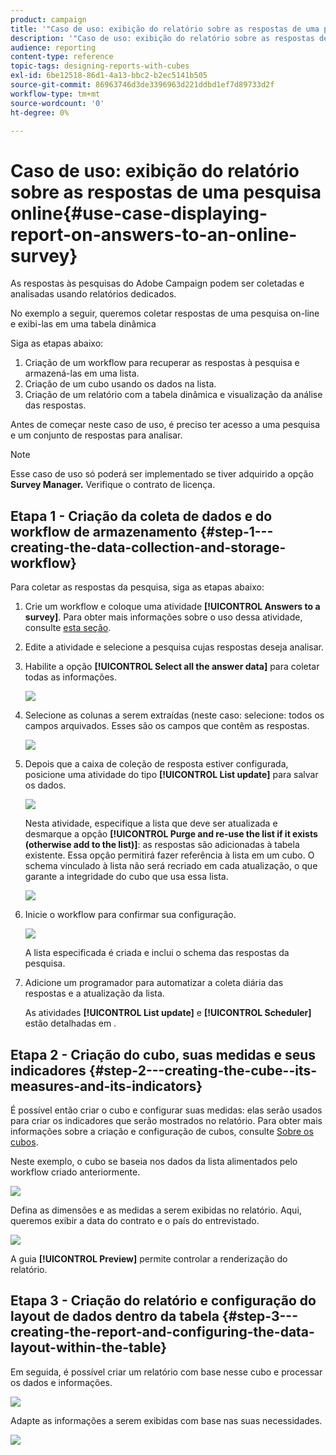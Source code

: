 ```yaml
---
product: campaign
title: '"Caso de uso: exibição do relatório sobre as respostas de uma pesquisa on-line"'
description: '"Caso de uso: exibição do relatório sobre as respostas de uma pesquisa on-line"'
audience: reporting
content-type: reference
topic-tags: designing-reports-with-cubes
exl-id: 6be12518-86d1-4a13-bbc2-b2ec5141b505
source-git-commit: 86963746d3de3396963d221ddbd1ef7d89733d2f
workflow-type: tm+mt
source-wordcount: '0'
ht-degree: 0%

---
```


# Caso de uso: exibição do relatório sobre as respostas de uma pesquisa online{#use-case-displaying-report-on-answers-to-an-online-survey}

As respostas às pesquisas do Adobe Campaign podem ser coletadas e analisadas usando relatórios dedicados.

No exemplo a seguir, queremos coletar respostas de uma pesquisa on-line e exibi-las em uma tabela dinâmica

Siga as etapas abaixo:

1. Criação de um workflow para recuperar as respostas à pesquisa e armazená-las em uma lista.
1. Criação de um cubo usando os dados na lista.
1. Criação de um relatório com a tabela dinâmica e visualização da análise das respostas.

Antes de começar neste caso de uso, é preciso ter acesso a uma pesquisa e um conjunto de respostas para analisar.

>[!NOTE]
>
>Esse caso de uso só poderá ser implementado se tiver adquirido a opção **Survey Manager.** Verifique o contrato de licença.

## Etapa 1 - Criação da coleta de dados e do workflow de armazenamento {#step-1---creating-the-data-collection-and-storage-workflow}

Para coletar as respostas da pesquisa, siga as etapas abaixo:

1. Crie um workflow e coloque uma atividade **[!UICONTROL Answers to a survey]**. Para obter mais informações sobre o uso dessa atividade, consulte [esta seção](../../surveys/using/publish--track-and-use-collected-data.md#using-the-collected-data).
1. Edite a atividade e selecione a pesquisa cujas respostas deseja analisar.
1. Habilite a opção **[!UICONTROL Select all the answer data]** para coletar todas as informações.

   ![](assets/reporting_usecase_1_01.png)

1. Selecione as colunas a serem extraídas (neste caso: selecione: todos os campos arquivados. Esses são os campos que contêm as respostas.

   ![](assets/reporting_usecase_1_02.png)

1. Depois que a caixa de coleção de resposta estiver configurada, posicione uma atividade do tipo **[!UICONTROL List update]** para salvar os dados.

   ![](assets/reporting_usecase_1_04.png)

   Nesta atividade, especifique a lista que deve ser atualizada e desmarque a opção **[!UICONTROL Purge and re-use the list if it exists (otherwise add to the list)]**: as respostas são adicionadas à tabela existente. Essa opção permitirá fazer referência à lista em um cubo. O schema vinculado à lista não será recriado em cada atualização, o que garante a integridade do cubo que usa essa lista.

   ![](assets/reporting_usecase_1_03.png)

1. Inicie o workflow para confirmar sua configuração.

   ![](assets/reporting_usecase_1_05.png)

   A lista especificada é criada e inclui o schema das respostas da pesquisa.

1. Adicione um programador para automatizar a coleta diária das respostas e a atualização da lista.

   As atividades **[!UICONTROL List update]** e **[!UICONTROL Scheduler]** estão detalhadas em .

## Etapa 2 - Criação do cubo, suas medidas e seus indicadores {#step-2---creating-the-cube--its-measures-and-its-indicators}

É possível então criar o cubo e configurar suas medidas: elas serão usados para criar os indicadores que serão mostrados no relatório. Para obter mais informações sobre a criação e configuração de cubos, consulte [Sobre os cubos](../../reporting/using/about-cubes.md).

Neste exemplo, o cubo se baseia nos dados da lista alimentados pelo workflow criado anteriormente.

![](assets/reporting_usecase_2_01.png)

Defina as dimensões e as medidas a serem exibidas no relatório. Aqui, queremos exibir a data do contrato e o país do entrevistado.

![](assets/reporting_usecase_2_02.png)

A guia **[!UICONTROL Preview]** permite controlar a renderização do relatório.

## Etapa 3 - Criação do relatório e configuração do layout de dados dentro da tabela {#step-3---creating-the-report-and-configuring-the-data-layout-within-the-table}

Em seguida, é possível criar um relatório com base nesse cubo e processar os dados e informações.

![](assets/reporting_usecase_3_01.png)

Adapte as informações a serem exibidas com base nas suas necessidades.

![](assets/reporting_usecase_3_02.png)
